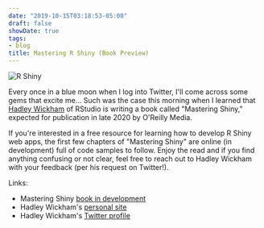 ```yaml
---
date: "2019-10-15T03:18:53-05:00"
draft: false
showDate: true
tags:
- blog
title: Mastering R Shiny (Book Preview)
---
```


![R Shiny](/Shiny.jpeg)

Every once in a blue moon when I log into Twitter, I'll come across some gems that excite me... Such was the case this morning when I learned that [Hadley Wickham](http://hadley.nz/) of RStudio is writing a book called "Mastering Shiny," expected for publication in late 2020 by O'Reilly Media.

If you're interested in a free resource for learning how to develop R Shiny web apps, the first few chapters of "Mastering Shiny" are online (in development) full of code samples to follow. Enjoy the read and if you find anything confusing or not clear, feel free to reach out to Hadley Wickham with your feedback (per his request on Twitter!).

Links:

* Mastering Shiny [book in development](https://mastering-shiny.org)
* Hadley Wickham's [personal site](http://hadley.nz/)
* Hadley Wickham's [Twitter profile](https://twitter.com/hadleywickham)